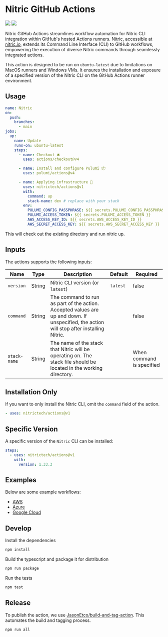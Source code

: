 # Nitric GitHub Actions

![](https://github.com/nitrictech/actions/workflows/build-test/badge.svg)
![](https://github.com/nitrictech/actions/workflows/CodeQL/badge.svg)

Nitric GitHub Actions streamlines workflow automation for Nitric CLI integration
within GitHub's hosted Actions runners. Nitric, accessible at
[nitric.io](https://nitric.io), extends its Command Line Interface (CLI) to
GitHub workflows, empowering the execution of diverse Nitric commands through
seamlessly integrated actions.

This action is designed to be run on `ubuntu-latest` due to limitations on MacOS
runners and Windows VMs. It ensures the installation and exposure of a specified
version of the Nitric CLI on the GitHub Actions runner environment.

## Usage

```yaml
name: Nitric
on:
  push:
    branches:
      - main
jobs:
  up:
    name: Update
    runs-on: ubuntu-latest
    steps:
      - name: Checkout 🛎️
        uses: actions/checkout@v4

      - name: Install and configure Pulumi 📦
        uses: pulumi/actions@v4

      - name: Applying infrastructure 🚀
        uses: nitrictech/actions@v1
        with:
          command: up
          stack-name: dev # replace with your stack
        env:
          PULUMI_CONFIG_PASSPHRASE: ${{ secrets.PULUMI_CONFIG_PASSPHRASE }}
          PULUMI_ACCESS_TOKEN: ${{ secrets.PULUMI_ACCESS_TOKEN }}
          AWS_ACCESS_KEY_ID: ${{ secrets.AWS_ACCESS_KEY_ID }}
          AWS_SECRET_ACCESS_KEY: ${{ secrets.AWS_SECRET_ACCESS_KEY }}
```

This will check out the existing directory and run nitric up.

## Inputs

The actions supports the following inputs:

| Name         | Type   | Description                                                                                                                              | Default  | Required                  |
| ------------ | ------ | ---------------------------------------------------------------------------------------------------------------------------------------- | -------- | ------------------------- |
| `version`    | String | Nitric CLI version (or `latest`)                                                                                                         | `latest` | false                     |
| `command`    | String | The command to run as part of the action. Accepted values are up and down. If unspecified, the action will stop after installing Nitric. |          | false                     |
| `stack-name` | String | The name of the stack that Nitric will be operating on. The stack file should be located in the working directory.                       |          | When command is specified |

## Installation Only

If you want to only install the Nitric CLI, omit the `command` field of the
action.

```yaml
- uses: nitrictech/actions@v1
```

## Specific Version

A specific version of the `Nitric` CLI can be installed:

```yaml
steps:
  - uses: nitrictech/actions@v1
    with:
      version: 1.33.3
```

## Examples

Below are some example workflows:

- [AWS](examples/aws.yaml)
- [Azure](examples/azure.yaml)
- [Google Cloud](examples/gcp.yaml)

## Develop

Install the dependencies

```bash
npm install
```

Build the typescript and package it for distribution

```bash
npm run package
```

Run the tests

```bash
npm test
```

## Release

To publish the action, we use
[JasonEtco/build-and-tag-action](https://github.com/JasonEtco/build-and-tag-action).
This automates the build and tagging process.

```bash
npm run all
```
